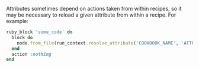 Attributes sometimes depend on actions taken from within recipes, so it
may be necessary to reload a given attribute from within a recipe. For
example:

``` ruby
ruby_block 'some_code' do
  block do
    node.from_file(run_context.resolve_attribute('COOKBOOK_NAME', 'ATTR_FILE'))
  end
  action :nothing
end
```